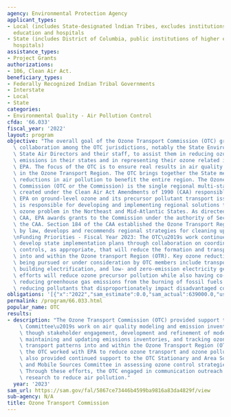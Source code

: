 ```yaml
---
agency: Environmental Protection Agency
applicant_types:
- Local (includes State-designated lndian Tribes, excludes institutions of higher
  education and hospitals
- State (includes District of Columbia, public institutions of higher education and
  hospitals)
assistance_types:
- Project Grants
authorizations:
- 106, Clean Air Act.
beneficiary_types:
- Federally Recognized Indian Tribal Governments
- Interstate
- Local
- State
categories:
- Environmental Quality - Air Pollution Control
cfda: '66.033'
fiscal_year: '2022'
layout: program
objective: "The overall goal of the Ozone Transport Commission (OTC) grant is to facilitate\
  \ collaboration among the OTC jurisdictions, notably the State Environmental Commissioners/Secretaries,\
  \ State Air Directors and their staff, to assist them in reducing ozone precursor\
  \ emissions in their states and in representing their ozone related issues to the\
  \ EPA. The focus of the OTC is to ensure real results in air quality improvement\
  \ in the Ozone Transport Region. The OTC brings together the State members to coordinate\
  \ reductions in air pollution to benefit the entire region. The Ozone Transport\
  \ Commission (OTC or the Commission) is the single regional multi-state organization\
  \ created under the Clean Air Act Amendments of 1990 (CAA) responsible for advising\
  \ EPA on ground-level ozone and its precursor pollutant transport issues. The Commission\
  \ is responsible for developing and implementing regional solutions to the ground-level\
  \ ozone problem in the Northeast and Mid-Atlantic States. As directed under the\
  \ CAA, EPA awards grants to the Commission under the authority of Section 106 of\
  \ the CAA. Section 184 of the CAA established the Ozone Transport Region (OTR) that,\
  \ by law, develops and recommends regional strategies for cleaning up air pollution.\n\
  \nFunding Priorities - Fiscal Year 2023: The OTC\u2019s work continues to help states\
  \ develop state implementation plans through collaboration on coordinated state-level\
  \ controls, as appropriate, that will reduce the formation and transport of ozone\
  \ into and within the Ozone transport Region (OTR). Key ozone reduction strategies\
  \ being pursued or under consideration by OTC members include transportation and\
  \ building electrification, and low- and zero-emission electricity generation. These\
  \ efforts will reduce ozone precursor pollution while also having co-benefits in\
  \ reducing greenhouse gas emissions from the burning of fossil fuels as well as\
  \ reducing pollutants that disproportionately impact disadvantaged communities."
obligations: '[{"x":"2022","sam_estimate":0.0,"sam_actual":639000.0,"usa_spending_actual":0.0},{"x":"2023","sam_estimate":639000.0,"sam_actual":0.0,"usa_spending_actual":639000.0},{"x":"2024","sam_estimate":700000.0,"sam_actual":0.0,"usa_spending_actual":0.0}]'
permalink: /program/66.033.html
popular_name: OTC
results:
- description: "The Ozone Transport Commission (OTC) provided support to the OTC Modeling\
    \ Committee\u2019s work on air quality modeling and emission inventory development\
    \ though stakeholder engagement, development and refinement of modeling platform,\
    \ maintaining and updating emissions inventories, and tracking ozone trends and\
    \ transport patterns into and within the Ozone Transport Region (OTR). Overall,\
    \ the OTC worked with EPA to reduce ozone transport and ozone pollution. The OTC\
    \ also provided continued support to the OTC Stationary and Area Sources Committee\
    \ and Mobile Sources Committee in assessing ozone control strategies and measures.\
    \ Through these efforts, the OTC engaged in communication outreach and air quality\
    \ research to reduce air pollution."
  year: '2023'
sam_url: https://sam.gov/fal/5867ce73446b4599ba9816a83da4829f/view
sub-agency: N/A
title: Ozone Transport Commission
---
```

